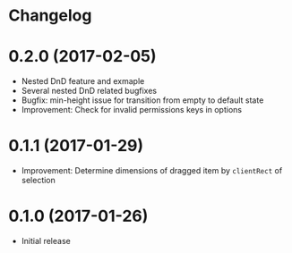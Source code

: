 # Changelog

# 0.2.0 (2017-02-05)

* Nested DnD feature and exmaple
* Several nested DnD related bugfixes
* Bugfix: min-height issue for transition from empty to default state
* Improvement: Check for invalid permissions keys in options

# 0.1.1 (2017-01-29)

* Improvement: Determine dimensions of dragged item by `clientRect` of selection

# 0.1.0 (2017-01-26)

* Initial release
